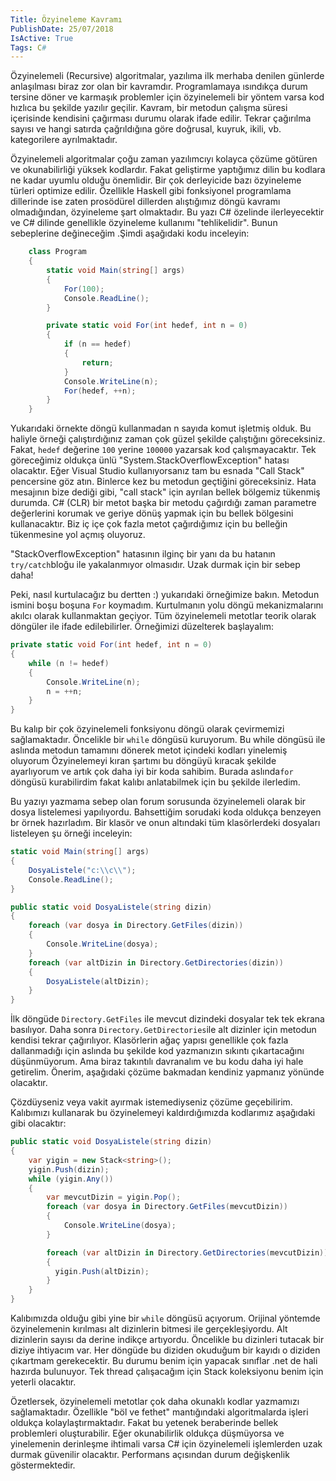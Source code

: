 ```yaml
---
Title: Özyineleme Kavramı
PublishDate: 25/07/2018
IsActive: True
Tags: C#
---
```


Özyinelemeli (Recursive) algoritmalar, yazılıma ilk merhaba denilen günlerde anlaşılması biraz zor olan bir kavramdır. Programlamaya ısındıkça durum tersine döner ve karmaşık problemler için özyinelemeli bir yöntem varsa kod hızlıca bu şekilde yazılır geçilir. Kavram, bir metodun çalışma süresi içerisinde kendisini çağırması durumu olarak ifade edilir. Tekrar çağırılma sayısı ve hangi satırda çağrıldığına göre doğrusal, kuyruk, ikili, vb. kategorilere ayrılmaktadır.  

Özyinelemeli algoritmalar çoğu zaman yazılımcıyı kolayca çözüme götüren ve okunabilirliği yüksek kodlardır. Fakat geliştirme yaptığımız dilin bu kodlara ne kadar uyumlu olduğu önemlidir. Bir çok derleyicide bazı özyineleme türleri optimize edilir. Özellikle Haskell gibi fonksiyonel programlama dillerinde ise zaten prosödürel dillerden alıştığımız döngü kavramı olmadığından, özyineleme şart olmaktadır. Bu yazı C# özelinde ilerleyecektir ve C# dilinde genellikle özyineleme kullanımı "tehlikelidir". Bunun sebeplerine değineceğim .Şimdi aşağıdaki kodu inceleyin:

```csharp
    class Program
    {
        static void Main(string[] args)
        {
            For(100);
            Console.ReadLine();
        }

        private static void For(int hedef, int n = 0)
        {
            if (n == hedef)
            {
                return;
            }
            Console.WriteLine(n);
            For(hedef, ++n);
        }
    }
```
Yukarıdaki örnekte döngü kullanmadan n sayıda komut işletmiş olduk. Bu haliyle örneği çalıştırdığınız zaman çok güzel şekilde çalıştığını göreceksiniz. Fakat, `hedef` değerine `100` yerine `100000` yazarsak kod çalışmayacaktır. Tek göreceğimiz oldukça ünlü "System.StackOverflowException" hatası olacaktır. Eğer Visual Studio kullanıyorsanız tam bu esnada "Call Stack" pencersine göz atın. Binlerce kez bu metodun geçtiğini göreceksiniz. Hata mesajının bize dediği gibi, "call stack" için ayrılan bellek bölgemiz tükenmiş durumda. C# (CLR) bir metot başka bir metodu çağırdığı zaman parametre değerlerini korumak ve geriye dönüş yapmak için bu bellek bölgesini kullanacaktır. Biz iç içe çok fazla metot çağırdığımız için bu belleğin tükenmesine yol açmış oluyoruz. 

"StackOverflowException" hatasının ilginç bir yanı da bu hatanın `try/catch`bloğu ile yakalanmıyor olmasıdır. Uzak durmak için bir sebep daha!

Peki, nasıl kurtulacağız bu dertten :) yukarıdaki örneğimize bakın. Metodun ismini boşu boşuna `For` koymadım. Kurtulmanın yolu döngü mekanizmalarını akılcı olarak kullanmaktan geçiyor. Tüm özyinelemeli metotlar teorik olarak döngüler ile ifade edilebilirler. Örneğimizi düzelterek başlayalım:

```csharp
private static void For(int hedef, int n = 0)
{
    while (n != hedef)
    {
        Console.WriteLine(n);
        n = ++n;
    }
}
```
Bu kalıp bir çok özyinelemeli fonksiyonu döngü olarak çevirmemizi sağlamaktadır.  Öncelikle bir `while` döngüsü kuruyorum. Bu while döngüsü ile aslında metodun tamamını dönerek metot içindeki kodları yinelemiş oluyorum  Özyinelemeyi kıran şartımı bu döngüyü kıracak şekilde ayarlıyorum ve artık çok daha iyi bir koda sahibim. Burada aslında`for` döngüsü kurabilirdim fakat kalıbı anlatabilmek için bu şekilde ilerledim.

Bu yazıyı yazmama sebep olan forum sorusunda özyinelemeli olarak bir dosya listelemesi yapılıyordu. Bahsettiğim sorudaki koda oldukça benzeyen br örnek hazırladım. Bir klasör ve onun altındaki tüm klasörlerdeki dosyaları listeleyen şu örneği inceleyin:

```csharp
static void Main(string[] args)
{
    DosyaListele("c:\\c\\");
    Console.ReadLine();
}

public static void DosyaListele(string dizin)
{
    foreach (var dosya in Directory.GetFiles(dizin))
    {
        Console.WriteLine(dosya);
    }
    foreach (var altDizin in Directory.GetDirectories(dizin))
    {
        DosyaListele(altDizin);
    }
}

```

İlk döngüde `Directory.GetFiles` ile mevcut dizindeki dosyalar tek tek ekrana basılıyor. Daha sonra `Directory.GetDirectories`ile alt dizinler için metodun kendisi tekrar çağırılıyor.  Klasörlerin ağaç yapısı genellikle çok fazla dallanmadığı için aslında bu şekilde kod yazmanızın sıkıntı çıkartacağını düşünmüyorum. Ama biraz takıntılı davranalım ve bu kodu daha iyi hale getirelim. Önerim, aşağıdaki çözüme bakmadan kendiniz yapmanız yönünde olacaktır.

Çözdüyseniz veya vakit ayırmak istemediyseniz çözüme geçebilirim. Kalıbımızı kullanarak bu özyinelemeyi kaldırdığımızda kodlarımız aşağıdaki gibi olacaktır:

```csharp
public static void DosyaListele(string dizin)
{
    var yigin = new Stack<string>();
    yigin.Push(dizin);
    while (yigin.Any())
    {
        var mevcutDizin = yigin.Pop();
        foreach (var dosya in Directory.GetFiles(mevcutDizin))
        {
            Console.WriteLine(dosya);
        }

        foreach (var altDizin in Directory.GetDirectories(mevcutDizin))
        {
          yigin.Push(altDizin);
        }
    }
}
```
Kalıbımızda olduğu gibi yine bir `while` döngüsü açıyorum. Orijinal yöntemde özyinelemenin kırılması alt dizinlerin bitmesi ile gerçekleşiyordu. Alt dizinlerin sayısı da derine indikçe artıyordu. Öncelikle bu dizinleri tutacak bir diziye ihtiyacım var. Her döngüde bu diziden okuduğum bir kayıdı o diziden çıkartmam gerekecektir. Bu durumu benim için yapacak sınıflar .net de hali hazırda bulunuyor. Tek thread çalışacağım için Stack koleksiyonu benim için yeterli olacaktır. 

Özetlersek, özyinelemeli metotlar çok daha okunaklı kodlar yazmamızı sağlamaktadır. Özellikle "böl ve fethet" mantığındaki algoritmalarda işleri oldukça kolaylaştırmaktadır. Fakat bu yetenek beraberinde bellek problemleri oluşturabilir. Eğer okunabilirlik oldukça düşmüyorsa ve yinelemenin derinleşme ihtimali varsa C# için özyinelemeli işlemlerden uzak durmak güvenilir olacaktır. Performans açısından durum değişkenlik göstermektedir.